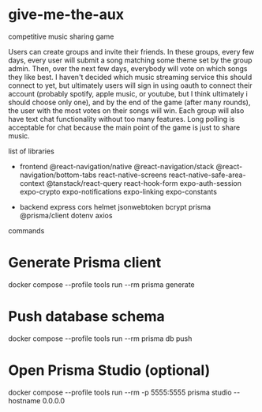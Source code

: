 # give-me-the-aux

competitive music sharing game

Users can create groups and invite their friends. In these groups, every few days, every user will submit a song matching some theme set by the group admin. Then, over the next few days, everybody will vote on which songs they like best. I haven't decided which music streaming service this should connect to yet, but ultimately users will sign in using oauth to connect their account (probably spotify, apple music, or youtube, but I think ultimately i should choose only one), and by the end of the game (after many rounds), the user with the most votes on their songs will win. Each group will also have text chat functionality without too many features. Long polling is acceptable for chat because the main point of the game is just to share music.

list of libraries

- frontend
  @react-navigation/native
  @react-navigation/stack
  @react-navigation/bottom-tabs
  react-native-screens
  react-native-safe-area-context
  @tanstack/react-query
  react-hook-form
  expo-auth-session
  expo-crypto
  expo-notifications
  expo-linking
  expo-constants

- backend
  express
  cors
  helmet
  jsonwebtoken
  bcrypt
  prisma
  @prisma/client
  dotenv
  axios

commands

# Generate Prisma client

docker compose --profile tools run --rm prisma generate

# Push database schema

docker compose --profile tools run --rm prisma db push

# Open Prisma Studio (optional)

docker compose --profile tools run --rm -p 5555:5555 prisma studio --hostname 0.0.0.0

